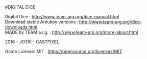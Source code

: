 #DIGITAL DICE

Digital Dice : http://www.team-arg.org/dice-manual.html  
Download stable Arduboy versions :  http://www.team-arg.org/dice-downloads.html  
MADE by TEAM a.r.g. : http://www.team-arg.org/more-about.html

2016 - JO3RI - CASTPIXEL

Game License: MIT : https://opensource.org/licenses/MIT
